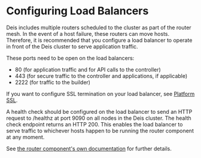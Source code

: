 # Configuring Load Balancers

Deis includes multiple routers scheduled to the cluster as part of the router mesh. In the event of a host failure, these routers can move hosts. Therefore, it is recommended that you configure a load balancer to operate in front of the Deis cluster to serve application traffic.

These ports need to be open on the load balancers:

* 80 (for application traffic and for API calls to the controller)
* 443 (for secure traffic to the controller and applications, if applicable)
* 2222 (for traffic to the builder)

If you want to configure SSL termination on your load balancer, see [Platform SSL](platform-ssl.md).

A health check should be configured on the load balancer to send an HTTP request to /healthz at port 9090 on all nodes in the Deis cluster. The health check endpoint returns an HTTP 200. This enables the load balancer to serve traffic to whichever hosts happen to be running the router component at any moment.

See [the router component's own documentation](https://github.com/deis/router#front-facing-load-balancer) for further details.
